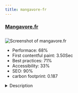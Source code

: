 ```yaml
---
title: mangavore-fr
---
```


<div style="height: 3rem">
  <a href="http://www.mangavore.fr"><h3>Mangavore.fr</h3></a>
</div>
<img loading="lazy" src="/images/thumbs/mangavore.fr.jpg" alt="Screenshot of mangavore.fr" />
<ul>
  <li>Performace: 68%</li>
  <li>
    First contentful paint:
    3.50Sec
  </li>
  <li>Best practices: 71%</li>
  <li>Accessibility: 33%</li>
  <li>SEO: 90%</li>
  <li>carbon footprint: 0.187</li>
</ul>
<details>
  <summary>Description</summary>
  <p>Mangavore.fr is a French news website talking about manga and Japanese animation. Its main feature is an audio podcast where the host meet a professional from the French market to talk about the business. It also feature in-depth articles about anime, manga or specifics of the market.Mangavore.fr is running with Joomla since 1.5. The recent update includes transition to J3 and major overhaul of the structure of the site. The goal is to accent the focus on the podcast episodes and latest articles.

Joomla offers flexibility regarding the type of contents and podcasts are handled by Podcast Manager, a great extension. It also features EasyBlog 5 to allow the podcast journalists to post more personal articles (such as Japanese recipes…).

The use of J3, PM and EB5 allow the journalists not familiar with IT to easily publish rich content.

I also wanted something responsive and with good look, and I'm no designer. The Joomla environment features lots of great template designers and I chose to use one from JoomlArt. The features of the template, its ease to use and weight were important into the decision making too.</p>
</details>

